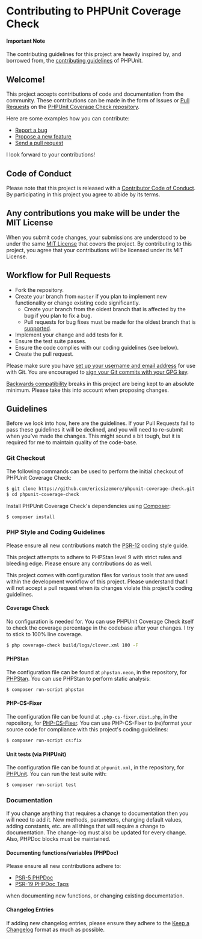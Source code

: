 # Contributing to PHPUnit Coverage Check

#### Important Note

The contributing guidelines for this project are heavily inspired by, and borrowed from, the [contributing guidelines](https://github.com/sebastianbergmann/phpunit/main/.github/CONTRIBUTING.md) of PHPUnit.

## Welcome!

This project accepts contributions of code and documentation from the community. 
These contributions can be made in the form of Issues or [Pull Requests](http://help.github.com/send-pull-requests/) on the [PHPUnit Coverage Check repository](https://github.com/ericsizemore/phpunit-coverage-check).

Here are some examples how you can contribute:

* [Report a bug](https://github.com/ericsizemore/phpunit-coverage-check/issues/new?labels=bug,unverified&template=1-bug_report.yml)
* [Propose a new feature](https://github.com/ericsizemore/phpunit-coverage-check/issues/new?labels=enhancement,unverified&template=2-feature_request.yml)
* [Send a pull request](https://github.com/ericsizemore/phpunit-coverage-check/pulls)

I look forward to your contributions! 

## Code of Conduct

Please note that this project is released with a [Contributor Code of Conduct](CODE_OF_CONDUCT.md). By participating in this project you agree to abide by its terms.

## Any contributions you make will be under the MIT License

When you submit code changes, your submissions are understood to be under the same [MIT License](https://github.com/ericsizemore/phpunit-coverage-check/blob/master/LICENSE) that covers the project. By contributing to this project, you agree that your contributions will be licensed under its MIT License.

## Workflow for Pull Requests

- Fork the repository.
- Create your branch from `master` if you plan to implement new functionality or change existing code significantly.
  - Create your branch from the oldest branch that is affected by the bug if you plan to fix a bug.
  - Pull requests for bug fixes must be made for the oldest branch that is [supported](https://github.com/ericsizemore/phpunit-coverage-check/blob/master/SECURITY.md).
- Implement your change and add tests for it.
- Ensure the test suite passes.
- Ensure the code complies with our coding guidelines (see below).
- Create the pull request.

Please make sure you have [set up your username and email address](https://git-scm.com/book/en/v2/Getting-Started-First-Time-Git-Setup) for use with Git.
You are encouraged to [sign your Git commits with your GPG key](https://docs.github.com/en/github/authenticating-to-github/signing-commits).

[Backwards compatibility](https://github.com/ericsizemore/phpunit-coverage-check/blob/master/backward-compatibility.md) breaks in this project are being kept to an absolute minimum. Please take this into account when proposing changes.

## Guidelines

Before we look into how, here are the guidelines. If your Pull Requests fail to pass these guidelines it will be declined, and you will need to re-submit when you’ve made the changes. This might sound a bit tough, but it is required for me to maintain quality of the code-base.

### Git Checkout

The following commands can be used to perform the initial checkout of PHPUnit Coverage Check:

```bash
$ git clone https://github.com/ericsizemore/phpunit-coverage-check.git
$ cd phpunit-coverage-check
```

Install PHPUnit Coverage Check's dependencies using [Composer](https://getcomposer.org/):

```bash
$ composer install
```

### PHP Style and Coding Guidelines

Please ensure all new contributions match the [PSR-12](https://www.php-fig.org/psr/psr-12/) coding style guide.

This project attempts to adhere to PHPStan level 9 with strict rules and bleeding edge. Please ensure any contributions do as well.

This project comes with configuration files for various tools that are used within the development workflow of this project. Please understand that I will not accept a pull request when its changes violate this project's coding guidelines.

#### Coverage Check

No configuration is needed for. You can use PHPUnit Coverage Check itself to check the coverage percentage in the codebase after your changes. I try to stick to 100% line coverage.

```bash
$ php coverage-check build/logs/clover.xml 100 -F
```

#### PHPStan

The configuration file can be found at `phpstan.neon`, in the repository, for [PHPStan](https://phpstan.org/). You can use PHPStan to perform static analysis:

```bash
$ composer run-script phpstan
```

#### PHP-CS-Fixer

The configuration file can be found at `.php-cs-fixer.dist.php`, in the repository, for [PHP-CS-Fixer](https://github.com/PHP-CS-Fixer/PHP-CS-Fixer). You can use PHP-CS-Fixer to (re)format your source code for compliance with this project's coding guidelines:

```bash
$ composer run-script cs:fix
```

#### Unit tests (via PHPUnit)

The configuration file can be found at `phpunit.xml`, in the repository, for [PHPUnit](https://phpunit.de/index.html). You can run the test suite with:

```bash
$ composer run-script test
```

### Documentation

If you change anything that requires a change to documentation then you will need to add it. New methods, parameters, changing default values, adding constants, etc. are all things that will require a change to documentation. The change-log must also be updated for every change. Also, PHPDoc blocks must be maintained.

#### Documenting functions/variables (PHPDoc)

Please ensure all new contributions adhere to:

* [PSR-5 PHPDoc](https://github.com/php-fig/fig-standards/blob/master/proposed/phpdoc.md)
* [PSR-19 PHPDoc Tags](https://github.com/php-fig/fig-standards/blob/master/proposed/phpdoc-tags.md)

when documenting new functions, or changing existing documentation.

#### Changelog Entries

If adding new changelog entries, please ensure they adhere to the [Keep a Changelog](https://keepachangelog.com/en/1.1.0/) format as much as possible.
